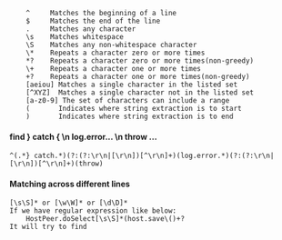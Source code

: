         ^     Matches the beginning of a line  
        $     Matches the end of the line  
        .     Matches any character    
        \s    Matches whitespace  
        \S    Matches any non-whitespace character  
        \*    Repeats a character zero or more times  
        *?    Repeats a character zero or more times(non-greedy)  
        \+    Repeats a character one or more times  
        +?    Repeats a character one or more times(non-greedy)  
        [aeiou] Matches a single character in the listed set  
        [^XYZ]  Matches a single character not in the listed set  
        [a-z0-9] The set of characters can include a range  
        (       Indicates where string extraction is to start  
        )       Indicates where string extraction is to end  


#### find } catch { \n  log.error...  \n  throw ...
    ^(.*} catch.*)(?:(?:\r\n|[\r\n])[^\r\n]+)(log.error.*)(?:(?:\r\n|[\r\n])[^\r\n]+)(throw)
    
    
#### Matching across different lines
    [\s\S]* or [\w\W]* or [\d\D]*
    If we have regular expression like below: 
        HostPeer.doSelect[\s\S]*(host.save\()+?
    It will try to find 
